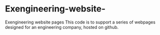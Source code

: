 # Exengineering-website-
Exengineering website pages
This code is to support a series of webpages designed for an engineering company, hosted on github.  
